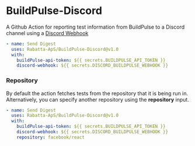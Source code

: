 # BuildPulse-Discord
A Github Action for reporting test information from BuildPulse to a Discord channel using a [Discord Webhook](https://support.discord.com/hc/en-us/articles/228383668-Intro-to-Webhooks)

```yml
- name: Send Digest
  uses: Rabatta-ApS/BuildPulse-Discord@v1.0
  with:
    buildPulse-api-token: ${{ secrets.BUILDPULSE_API_TOKEN }}
    discord-webhook: ${{ secrets.DISCORD_BUILDPULSE_WEBHOOK }}
```
### Repository 
By default the action fetches tests from the repository that it is being run in. Alternatively, you can specify another repository using the **repository** input.
```yml
- name: Send Digest
  uses: Rabatta-ApS/BuildPulse-Discord@v1.0
  with:
    buildPulse-api-token: ${{ secrets.BUILDPULSE_API_TOKEN }}
    discord-webhook: ${{ secrets.DISCORD_BUILDPULSE_WEBHOOK }}
    repository: facebook/react
```
